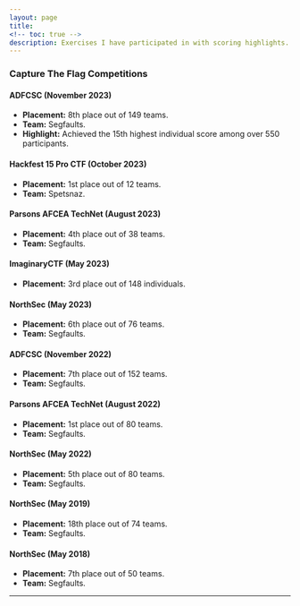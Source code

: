 ```yaml
---
layout: page
title: 
<!-- toc: true -->
description: Exercises I have participated in with scoring highlights.
---
```


### Capture The Flag Competitions

#### ADFCSC (November 2023)
- **Placement:** 8th place out of 149 teams.
- **Team:** Segfaults.
- **Highlight:** Achieved the 15th highest individual score among over 550 participants.

#### Hackfest 15 Pro CTF (October 2023)
- **Placement:** 1st place out of 12 teams.
- **Team:** Spetsnaz.

#### Parsons AFCEA TechNet (August 2023)
- **Placement:** 4th place out of 38 teams.
- **Team:** Segfaults.

#### ImaginaryCTF (May 2023)
- **Placement:** 3rd place out of 148 individuals.

#### NorthSec (May 2023)
- **Placement:** 6th place out of 76 teams.
- **Team:** Segfaults.

#### ADFCSC (November 2022)
- **Placement:** 7th place out of 152 teams.
- **Team:** Segfaults.

#### Parsons AFCEA TechNet (August 2022)
- **Placement:** 1st place out of 80 teams.
- **Team:** Segfaults.

#### NorthSec (May 2022)
- **Placement:** 5th place out of 80 teams.
- **Team:** Segfaults.

#### NorthSec (May 2019)
- **Placement:** 18th place out of 74 teams.
- **Team:** Segfaults.

#### NorthSec (May 2018)
- **Placement:** 7th place out of 50 teams.
- **Team:** Segfaults.
---
